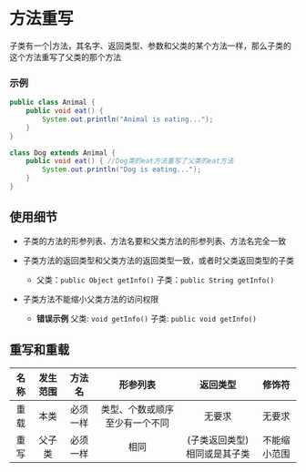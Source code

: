 # 方法重写

 子类有一个|方法，其名字、返回类型、参数和父类的某个方法一样，那么子类的这个方法重写了父类的那个方法

### 示例

```Java
public class Animal {
    public void eat() {
        System.out.println("Animal is eating...");
    }
}

class Dog extends Animal {
    public void eat() { //Dog类的eat方法重写了父类的eat方法
        System.out.println("Dog is eating...");
    }
}
```

## 使用细节

-   子类的方法的形参列表、方法名要和父类方法的形参列表、方法名完全一致
-   子类方法的返回类型和父类方法的返回类型一致，或者时父类返回类型的子类
	-   父类：`public Object getInfo()` 子类：`public String getInfo()`

-   子类方法不能缩小父类方法的访问权限
	-   **错误示例**   父类: `void getInfo()` 子类: `public void getInfo()`

## 重写和重载

| 名称 | 发生范围 |  方法名  |            形参列表            |           返回类型           |    修饰符    |
| :--: | :------: | :------: | :----------------------------: | :--------------------------: | :----------: |
| 重载 |   本类   | 必须一样 | 类型、个数或顺序至少有一个不同 |            无要求            |    无要求    |
| 重写 |  父子类  | 必须一样 |              相同              | (子类返回类型)相同或是其子类 | 不能缩小范围 |

 